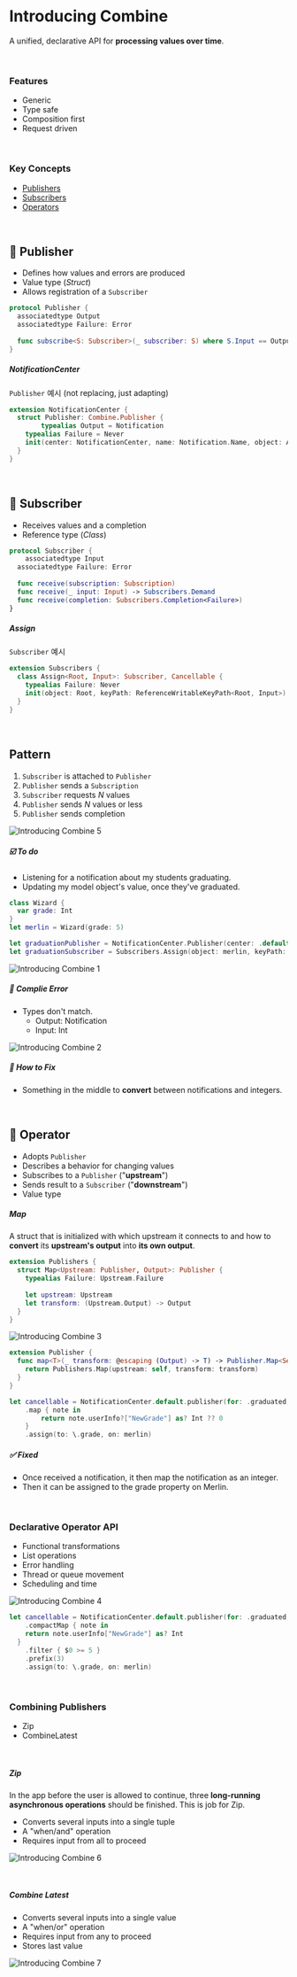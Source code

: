 # Introducing Combine

A unified, declarative API for **processing values over time**.

<br>

### Features

- Generic
- Type safe
- Composition first
- Request driven

<br>

### Key Concepts

- <a href="#-Publisher">Publishers</a>
- <a href="#-Subscriber">Subscribers</a>
- <a href="#-Operator">Operators</a>

<br>

## 📌 Publisher

- Defines how values and errors are produced
- Value type (*Struct*)
- Allows registration of a `Subscriber`

```swift
protocol Publisher {
  associatedtype Output
  associatedtype Failure: Error
  
  func subscribe<S: Subscriber>(_ subscriber: S) where S.Input == Output, S.Failure == Failure
}
```

##### NotificationCenter 

 `Publisher` 예시 (not replacing, just adapting)

```swift
extension NotificationCenter {
  struct Publisher: Combine.Publisher {
		typealias Output = Notification
    typealias Failure = Never
    init(center: NotificationCenter, name: Notification.Name, object: Any? = nil)
  }
}
```

<br>

## 📌 Subscriber

- Receives values and a completion
- Reference type (*Class*)

```swift
protocol Subscriber {
	associatedtype Input
  associatedtype Failure: Error
  
  func receive(subscription: Subscription)
  func receive(_ input: Input) -> Subscribers.Demand
  func receive(completion: Subscribers.Completion<Failure>)
}
```

##### Assign

`Subscriber` 예시

```swift
extension Subscribers {
  class Assign<Root, Input>: Subscriber, Cancellable {
    typealias Failure: Never
    init(object: Root, keyPath: ReferenceWritableKeyPath<Root, Input>)
  }
}
```

<br>

## Pattern

1. `Subscriber` is attached to `Publisher`
2. `Publisher` sends a `Subscription`
3. `Subscriber` requests *N* values
4. `Publisher` sends *N* values or less
5. `Publisher` sends completion

![Introducing Combine 5](./images/Introducing_Combine_5.png)



##### ☑️ To do

- Listening for a notification about my students graduating.
- Updating my model object's value, once they've graduated. 

```swift
class Wizard {
  var grade: Int
}
let merlin = Wizard(grade: 5)

let graduationPublisher = NotificationCenter.Publisher(center: .default, name: .graduated, object: merlin)
let graduationSubscriber = Subscribers.Assign(object: merlin, keyPath: \.grade)
```

![Introducing Combine 1](./images/Introducing_Combine_1.png)

##### 🚫 Complie Error 

- Types don't match.
  - Output: Notification
  - Input: Int

![Introducing Combine 2](./images/Introducing_Combine_2.png)

##### 🔄 How to Fix

- Something in the middle to **convert** between notifications and integers.

<br>

## 📌 Operator

- Adopts `Publisher`
- Describes a behavior for changing values
- Subscribes to a `Publisher` ("**upstream**")
- Sends result to a `Subscriber` ("**downstream**")
- Value type

##### Map

A struct that is initialized with which upstream it connects to and how to **convert** its **upstream's output** into **its own output**.

```swift
extension Publishers {
  struct Map<Upstream: Publisher, Output>: Publisher {
    typealias Failure: Upstream.Failure
    
    let upstream: Upstream
    let transform: (Upstream.Output) -> Output
  }
}
```

![Introducing Combine 3](./images/Introducing_Combine_3.png)

```swift
extension Publisher {
  func map<T>(_ transform: @escaping (Output) -> T) -> Publisher.Map<Self, T> {
    return Publishers.Map(upstream: self, transform: transform)
  }
}
```

```swift
let cancellable = NotificationCenter.default.publisher(for: .graduated, object: merlin)
	.map { note in
		return note.userInfo?["NewGrade"] as? Int ?? 0
	}
	.assign(to: \.grade, on: merlin)
```

##### ✅ Fixed

- Once received a notification, it then map the notification as an integer.
- Then it can be assigned to the grade property on Merlin. 

<br>

### Declarative Operator API

- Functional transformations
- List operations
- Error handling
- Thread or queue movement
- Scheduling and time

![Introducing Combine 4](./images/Introducing_Combine_4.png)

```swift
let cancellable = NotificationCenter.default.publisher(for: .graduated, object: merlin)
	.compactMap { note in
  	return note.userInfo["NewGrade"] as? Int 
  }
	.filter { $0 >= 5 }
	.prefix(3)
	.assign(to: \.grade, on: merlin)
```

<br>

### Combining Publishers

- Zip
- CombineLatest

<br>

##### Zip

In the app before the user is allowed to continue, three **long-running asynchronous operations** should be finished. This is job for Zip.

- Converts several inputs into a single tuple
- A "when/and" operation
- Requires input from all to proceed

![Introducing Combine 6](./images/Introducing_Combine_6.png)

<br>

##### Combine Latest

- Converts several inputs into a single value
- A "when/or" operation
- Requires input from any to proceed
- Stores last value

![Introducing Combine 7](./images/Introducing_Combine_7.png)

